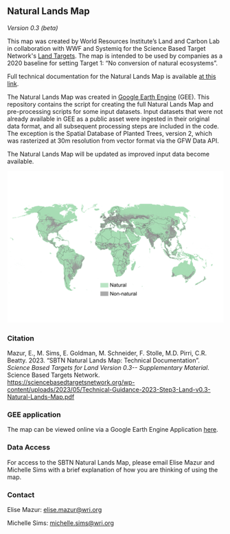## Natural Lands Map 

*Version 0.3 (beta)*

This map was created by World Resources Institute’s Land and Carbon Lab in collaboration with WWF and Systemiq for the Science Based Target Network's [Land Targets](https://sciencebasedtargetsnetwork.org/how-it-works/set-targets/). The map is intended to be used by companies as a 2020 baseline for setting Target 1: “No conversion of natural ecosystems”. 

Full technical documentation for the Natural Lands Map is available [at this link](https://sciencebasedtargetsnetwork.org/wp-content/uploads/2023/05/Technical-Guidance-2023-Step3-Land-v0.3-Natural-Lands-Map.pdf). 

The Natural Lands Map was created in [Google Earth Engine](https://earthengine.google.com/) (GEE). This repository contains the script for creating the full Natural Lands Map and pre-processing scripts for some input datasets. Input datasets that were not already available in GEE as a public asset were ingested in their original data format, and all subsequent processing steps are included in the code. The exception is the Spatial Database of Planted Trees, version 2, which was rasterized at 30m resolution from vector format via the GFW Data API.  

The Natural Lands Map will be updated as improved input data become available.  

![Natural Lands Map](binary.png)

### Citation 

Mazur, E., M. Sims, E. Goldman, M. Schneider, F. Stolle, M.D. Pirri, C.R. Beatty. 2023. “SBTN Natural Lands Map: Technical Documentation”. *Science Based Targets for Land Version 0.3-- Supplementary Material*. Science Based Targets Network. https://sciencebasedtargetsnetwork.org/wp-content/uploads/2023/05/Technical-Guidance-2023-Step3-Land-v0.3-Natural-Lands-Map.pdf 

### GEE application 

The map can be viewed online via a Google Earth Engine Application [here](https://wri-datalab.earthengine.app/view/sbtn-natural-lands).  

### Data Access

For access to the SBTN Natural Lands Map, please email Elise Mazur and Michelle Sims with a brief explanation of how you are thinking of using the map. 

### Contact 

Elise Mazur: elise.mazur@wri.org 

Michelle Sims: michelle.sims@wri.org 
